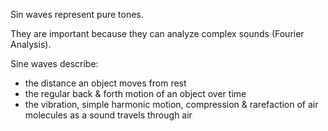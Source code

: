 Sin waves represent pure tones.

They are important because they can analyze complex sounds (Fourier Analysis).

Sine waves describe:
- the distance an object moves from rest
- the regular back & forth motion of an object over time
- the vibration, simple harmonic motion, compression & rarefaction of air molecules as a sound travels through air
